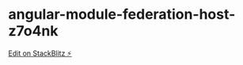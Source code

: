 # angular-module-federation-host-z7o4nk

[Edit on StackBlitz ⚡️](https://stackblitz.com/edit/angular-module-federation-host-z7o4nk)